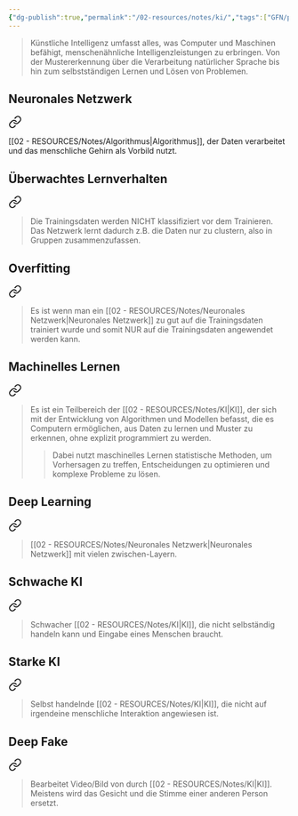 ```yaml
---
{"dg-publish":true,"permalink":"/02-resources/notes/ki/","tags":["GFN/prüfungsrelevant/AP1/vorbereitung"],"noteIcon":"","updated":"2025-08-26T16:35:05.321+02:00"}
---
```


>Künstliche Intelligenz umfasst alles, was Computer und Maschinen befähigt, menschenähnliche Intelligenzleistungen zu erbringen. 
>Von der Mustererkennung über die Verarbeitung natürlicher Sprache bis hin zum selbstständigen Lernen und Lösen von Problemen.

## Neuronales Netzwerk

<div class="transclusion internal-embed is-loaded"><a class="markdown-embed-link" href="/02-resources/notes/neuronales-netzwerk/" aria-label="Open link"><svg xmlns="http://www.w3.org/2000/svg" width="24" height="24" viewBox="0 0 24 24" fill="none" stroke="currentColor" stroke-width="2" stroke-linecap="round" stroke-linejoin="round" class="svg-icon lucide-link"><path d="M10 13a5 5 0 0 0 7.54.54l3-3a5 5 0 0 0-7.07-7.07l-1.72 1.71"></path><path d="M14 11a5 5 0 0 0-7.54-.54l-3 3a5 5 0 0 0 7.07 7.07l1.71-1.71"></path></svg></a><div class="markdown-embed">




[[02 - RESOURCES/Notes/Algorithmus\|Algorithmus]], der Daten verarbeitet und das menschliche Gehirn als Vorbild nutzt.

</div></div>


## Überwachtes Lernverhalten

<div class="transclusion internal-embed is-loaded"><a class="markdown-embed-link" href="/02-resources/notes/ueberwachtes-lernverhalten/" aria-label="Open link"><svg xmlns="http://www.w3.org/2000/svg" width="24" height="24" viewBox="0 0 24 24" fill="none" stroke="currentColor" stroke-width="2" stroke-linecap="round" stroke-linejoin="round" class="svg-icon lucide-link"><path d="M10 13a5 5 0 0 0 7.54.54l3-3a5 5 0 0 0-7.07-7.07l-1.72 1.71"></path><path d="M14 11a5 5 0 0 0-7.54-.54l-3 3a5 5 0 0 0 7.07 7.07l1.71-1.71"></path></svg></a><div class="markdown-embed">




>Die Trainingsdaten werden NICHT klassifiziert vor dem
Trainieren. Das Netzwerk lernt dadurch z.B. die Daten nur zu
clustern, also in Gruppen zusammenzufassen.


</div></div>


## Overfitting

<div class="transclusion internal-embed is-loaded"><a class="markdown-embed-link" href="/02-resources/notes/overfitting/" aria-label="Open link"><svg xmlns="http://www.w3.org/2000/svg" width="24" height="24" viewBox="0 0 24 24" fill="none" stroke="currentColor" stroke-width="2" stroke-linecap="round" stroke-linejoin="round" class="svg-icon lucide-link"><path d="M10 13a5 5 0 0 0 7.54.54l3-3a5 5 0 0 0-7.07-7.07l-1.72 1.71"></path><path d="M14 11a5 5 0 0 0-7.54-.54l-3 3a5 5 0 0 0 7.07 7.07l1.71-1.71"></path></svg></a><div class="markdown-embed">




>Es ist wenn man ein [[02 - RESOURCES/Notes/Neuronales Netzwerk\|Neuronales Netzwerk]] zu gut
auf die Trainingsdaten trainiert wurde und somit NUR auf die
Trainingsdaten angewendet werden kann.

</div></div>


## Machinelles Lernen

<div class="transclusion internal-embed is-loaded"><a class="markdown-embed-link" href="/02-resources/notes/machinelles-lernen/" aria-label="Open link"><svg xmlns="http://www.w3.org/2000/svg" width="24" height="24" viewBox="0 0 24 24" fill="none" stroke="currentColor" stroke-width="2" stroke-linecap="round" stroke-linejoin="round" class="svg-icon lucide-link"><path d="M10 13a5 5 0 0 0 7.54.54l3-3a5 5 0 0 0-7.07-7.07l-1.72 1.71"></path><path d="M14 11a5 5 0 0 0-7.54-.54l-3 3a5 5 0 0 0 7.07 7.07l1.71-1.71"></path></svg></a><div class="markdown-embed">




>Es ist ein Teilbereich der [[02 - RESOURCES/Notes/KI\|KI]], der sich mit der Entwicklung von Algorithmen und Modellen befasst, die es Computern ermöglichen, aus Daten zu lernen und Muster zu erkennen, ohne explizit programmiert zu werden.
>>Dabei nutzt maschinelles Lernen statistische Methoden, um Vorhersagen zu treffen, Entscheidungen zu optimieren und komplexe Probleme zu lösen.

</div></div>


## Deep Learning

<div class="transclusion internal-embed is-loaded"><a class="markdown-embed-link" href="/02-resources/notes/deep-learning/" aria-label="Open link"><svg xmlns="http://www.w3.org/2000/svg" width="24" height="24" viewBox="0 0 24 24" fill="none" stroke="currentColor" stroke-width="2" stroke-linecap="round" stroke-linejoin="round" class="svg-icon lucide-link"><path d="M10 13a5 5 0 0 0 7.54.54l3-3a5 5 0 0 0-7.07-7.07l-1.72 1.71"></path><path d="M14 11a5 5 0 0 0-7.54-.54l-3 3a5 5 0 0 0 7.07 7.07l1.71-1.71"></path></svg></a><div class="markdown-embed">




>[[02 - RESOURCES/Notes/Neuronales Netzwerk\|Neuronales Netzwerk]] mit vielen zwischen-Layern.

</div></div>


## Schwache KI

<div class="transclusion internal-embed is-loaded"><a class="markdown-embed-link" href="/02-resources/notes/schwache-ki/" aria-label="Open link"><svg xmlns="http://www.w3.org/2000/svg" width="24" height="24" viewBox="0 0 24 24" fill="none" stroke="currentColor" stroke-width="2" stroke-linecap="round" stroke-linejoin="round" class="svg-icon lucide-link"><path d="M10 13a5 5 0 0 0 7.54.54l3-3a5 5 0 0 0-7.07-7.07l-1.72 1.71"></path><path d="M14 11a5 5 0 0 0-7.54-.54l-3 3a5 5 0 0 0 7.07 7.07l1.71-1.71"></path></svg></a><div class="markdown-embed">




>Schwacher [[02 - RESOURCES/Notes/KI\|KI]], die nicht selbständig handeln kann und Eingabe eines Menschen braucht.

</div></div>


## Starke KI

<div class="transclusion internal-embed is-loaded"><a class="markdown-embed-link" href="/02-resources/notes/starke-ki/" aria-label="Open link"><svg xmlns="http://www.w3.org/2000/svg" width="24" height="24" viewBox="0 0 24 24" fill="none" stroke="currentColor" stroke-width="2" stroke-linecap="round" stroke-linejoin="round" class="svg-icon lucide-link"><path d="M10 13a5 5 0 0 0 7.54.54l3-3a5 5 0 0 0-7.07-7.07l-1.72 1.71"></path><path d="M14 11a5 5 0 0 0-7.54-.54l-3 3a5 5 0 0 0 7.07 7.07l1.71-1.71"></path></svg></a><div class="markdown-embed">




>Selbst handelnde [[02 - RESOURCES/Notes/KI\|KI]], die nicht auf
irgendeine menschliche Interaktion angewiesen ist.

</div></div>


## Deep Fake

<div class="transclusion internal-embed is-loaded"><a class="markdown-embed-link" href="/02-resources/notes/deep-fake/" aria-label="Open link"><svg xmlns="http://www.w3.org/2000/svg" width="24" height="24" viewBox="0 0 24 24" fill="none" stroke="currentColor" stroke-width="2" stroke-linecap="round" stroke-linejoin="round" class="svg-icon lucide-link"><path d="M10 13a5 5 0 0 0 7.54.54l3-3a5 5 0 0 0-7.07-7.07l-1.72 1.71"></path><path d="M14 11a5 5 0 0 0-7.54-.54l-3 3a5 5 0 0 0 7.07 7.07l1.71-1.71"></path></svg></a><div class="markdown-embed">




>Bearbeitet Video/Bild von durch [[02 - RESOURCES/Notes/KI\|KI]]. Meistens wird das Gesicht und die Stimme einer anderen Person ersetzt.

</div></div>

